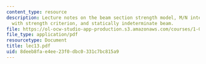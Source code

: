 ```yaml
---
content_type: resource
description: Lecture notes on the beam section strength model, M/N interactions, compatibility
  with strength criterion, and statically indeterminate beam.
file: https://ol-ocw-studio-app-production.s3.amazonaws.com/courses/1-050-engineering-mechanics-i-fall-2007/8deeb8fae4ee23f0dbc0331c7bc815a9_lec13.pdf
file_type: application/pdf
resourcetype: Document
title: lec13.pdf
uid: 8deeb8fa-e4ee-23f0-dbc0-331c7bc815a9
---
```

